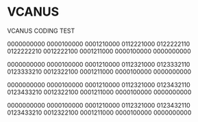 # VCANUS
VCANUS CODING TEST

0000000000
0000100000
0001210000
0112221000
0122222110
0122222210
0012222100
0001211000
0000100000
0000000000

0000000000
0000100000
0001210000
0112321000
0123332110
0123333210
0012322100
0001211000
0000100000
0000000000

0000000000
0000100000
0001210000
0112321000
0123432110
0123433210
0012322100
0001211000
0000100000
0000000000

0000000000
0000100000
0001210000
0112321000
0123432110
0123433210
0012322100
0001211000
0000100000
0000000000
